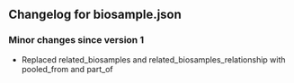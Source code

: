 ## Changelog for biosample.json

### Minor changes since version 1

* Replaced related_biosamples and related_biosamples_relationship with pooled_from and part_of
